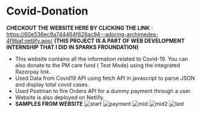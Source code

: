 # Covid-Donation
**CHECKOUT THE WEBSITE HERE BY CLICKING THE LINK** : https://60e536ec9a744464f628ac94--adoring-archimedes-4f9baf.netlify.app/
**(THIS PROJECT IS A PART OF WEB DEVELOPMENT INTERNSHIP THAT I DID IN SPARKS FROUNDATION)**
* This website contains all the information related to Covid-19. You can also donate to the PM care fund ( Test Mode) using the integrated Razorpay link.
* Used Data from Covid19 API using fetch API in javascript to parse JSON and display total covid cases.
* Used Postman to fire Orders API for a dummy payment through a user. 
* Website is also deployed on Netlify.
* **SAMPLES FROM WEBSITE**
![start](https://user-images.githubusercontent.com/58468853/124512840-fb22fe80-ddf6-11eb-8fa3-b512972baaa8.PNG)
![payment](https://user-images.githubusercontent.com/58468853/124512843-fcecc200-ddf6-11eb-897e-a3a2d40709cb.PNG)
![mid](https://user-images.githubusercontent.com/58468853/124512848-ff4f1c00-ddf6-11eb-9a51-e0e61b81d8fd.PNG)
![mid2](https://user-images.githubusercontent.com/58468853/124512851-0118df80-ddf7-11eb-8438-5d4b2ed863e6.PNG)
![last](https://user-images.githubusercontent.com/58468853/124512855-04ac6680-ddf7-11eb-9885-513d5cac411d.PNG)
